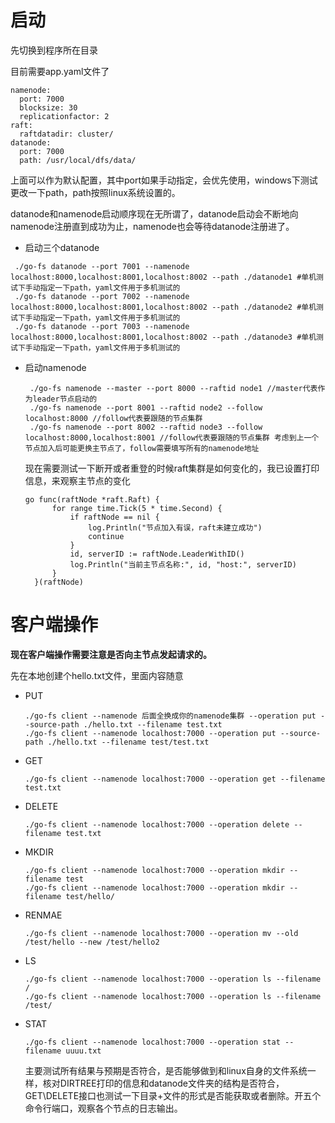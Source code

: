 # 启动

先切换到程序所在目录

目前需要app.yaml文件了

```
namenode:
  port: 7000
  blocksize: 30
  replicationfactor: 2
raft:
  raftdatadir: cluster/
datanode:
  port: 7000
  path: /usr/local/dfs/data/
```

上面可以作为默认配置，其中port如果手动指定，会优先使用，windows下测试更改一下path，path按照linux系统设置的。

datanode和namenode启动顺序现在无所谓了，datanode启动会不断地向namenode注册直到成功为止，namenode也会等待datanode注册进了。

- 启动三个datanode

```
 ./go-fs datanode --port 7001 --namenode localhost:8000,localhost:8001,localhost:8002 --path ./datanode1 #单机测试下手动指定一下path，yaml文件用于多机测试的
 ./go-fs datanode --port 7002 --namenode localhost:8000,localhost:8001,localhost:8002 --path ./datanode2 #单机测试下手动指定一下path，yaml文件用于多机测试的
 ./go-fs datanode --port 7003 --namenode localhost:8000,localhost:8001,localhost:8002 --path ./datanode3 #单机测试下手动指定一下path，yaml文件用于多机测试的
```

- 启动namenode

  ```
   ./go-fs namenode --master --port 8000 --raftid node1 //master代表作为leader节点启动的
   ./go-fs namenode --port 8001 --raftid node2 --follow localhost:8000 //follow代表要跟随的节点集群
   ./go-fs namenode --port 8002 --raftid node3 --follow localhost:8000,localhost:8001 //follow代表要跟随的节点集群 考虑到上一个节点加入后可能更换主节点了，follow需要填写所有的namenode地址
  ```
  
  现在需要测试一下断开或者重登的时候raft集群是如何变化的，我已设置打印信息，来观察主节点的变化
  
  ```
  go func(raftNode *raft.Raft) {
  		for range time.Tick(5 * time.Second) {
  			if raftNode == nil {
  				log.Println("节点加入有误，raft未建立成功")
  				continue
  			}
  			id, serverID := raftNode.LeaderWithID()
  			log.Println("当前主节点名称:", id, "host:", serverID)
  		}
  	}(raftNode)
  ```

# 客户端操作

**现在客户端操作需要注意是否向主节点发起请求的。**

先在本地创建个hello.txt文件，里面内容随意

- PUT

  ```
  ./go-fs client --namenode 后面全换成你的namenode集群 --operation put --source-path ./hello.txt --filename test.txt
  ./go-fs client --namenode localhost:7000 --operation put --source-path ./hello.txt --filename test/test.txt
  ```

  

- GET

  ```
  ./go-fs client --namenode localhost:7000 --operation get --filename test.txt
  ```

  

- DELETE

  ```
  ./go-fs client --namenode localhost:7000 --operation delete --filename test.txt
  ```

  

- MKDIR

  ```
  ./go-fs client --namenode localhost:7000 --operation mkdir --filename test
  ./go-fs client --namenode localhost:7000 --operation mkdir --filename test/hello/
  ```

  

- RENMAE

  ```
  ./go-fs client --namenode localhost:7000 --operation mv --old /test/hello --new /test/hello2
  ```

  

- LS

  ```
  ./go-fs client --namenode localhost:7000 --operation ls --filename /
  ./go-fs client --namenode localhost:7000 --operation ls --filename /test/
  ```

  

- STAT

  ```
  ./go-fs client --namenode localhost:7000 --operation stat --filename uuuu.txt
  ```

  

  

  主要测试所有结果与预期是否符合，是否能够做到和linux自身的文件系统一样，核对DIRTREE打印的信息和datanode文件夹的结构是否符合，GET\DELETE接口也测试一下目录+文件的形式是否能获取或者删除。开五个命令行端口，观察各个节点的日志输出。

  